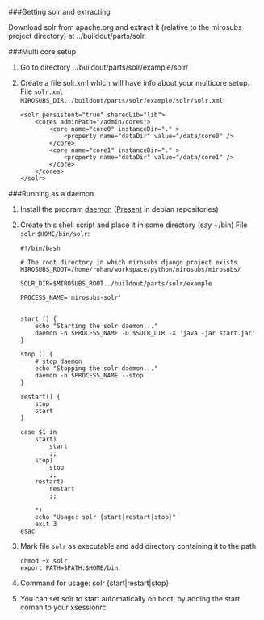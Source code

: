 
###Getting solr and extracting

 Download solr from apache.org and extract it (relative to the mirosubs
 project directory) at ../buildout/parts/solr.

###Multi core setup

 1. Go to directory ../buildout/parts/solr/example/solr/

 2. Create a file solr.xml which will have info about your multicore setup.  
    File `solr.xml` `MIROSUBS_DIR../buildout/parts/solr/example/solr/solr.xml`:

        <solr persistent="true" sharedLib="lib">
            <cores adminPath="/admin/cores">
                <core name="core0" instanceDir="." >
                    <property name="dataDir" value="/data/core0" />
                </core>
                <core name="core1" instanceDir="." >
                    <property name="dataDir" value="/data/core1" />
                </core>
            </cores>
        </solr>

###Running as a daemon


 1. Install the program [daemon](http://www.libslack.org/daemon/)
   ([Present](http://packages.debian.org/sid/daemon) in debian repositories)

 2. Create this shell script and place it in some directory (say ~/bin)
    File `solr` `$HOME/bin/solr`:

        #!/bin/bash

        # The root directory in which mirosubs django project exists
        MIROSUBS_ROOT=/home/rohan/workspace/python/mirosubs/mirosubs/

        SOLR_DIR=$MIROSUBS_ROOT../buildout/parts/solr/example

        PROCESS_NAME='mirosubs-solr'


        start () {
            echo "Starting the solr daemon..."
            daemon -n $PROCESS_NAME -D $SOLR_DIR -X 'java -jar start.jar'
        }

        stop () {
            # stop daemon
            echo "Stopping the solr daemon..."
            daemon -n $PROCESS_NAME --stop
        }

        restart() {
            stop
            start
        }

        case $1 in
            start)
                start
                ;;
            stop)
                stop
                ;;
            restart)
                restart
                ;;

            *)
            echo "Usage: solr {start|restart|stop}"
            exit 3
        esac

 3. Mark file `solr` as executable and add directory containing it to the path

    `chmod +x solr`  
    `export PATH=$PATH:$HOME/bin`

 4. Command for usage: solr {start|restart|stop}

 5. You can set solr to start automatically on boot, by adding the start coman
    to your xsessionrc


